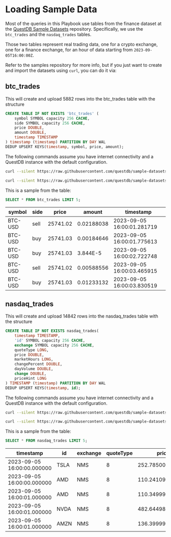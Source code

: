  # Loading Sample Data

Most of the queries in this Playbook use tables from the finance dataset at the
[QuestDB Sample Datasets](https://github.com/questdb/sample-datasets/tree/main)
repository. Specifically, we use the `btc_trades` and the `nasdaq_trades` tables.

Those two tables represent real trading data, one for a crypto exchange, one for
a finance exchange, for an hour of data starting from `2023-09-05T16:00:00Z`.

Refer to the samples repository for more info, but if you just want to create and
import the datasets using `curl`, you can do it via:

## btc_trades

This will create and upload 5882 rows into the btc_trades table with the structure

```sql
CREATE TABLE IF NOT EXISTS 'btc_trades' (
    symbol SYMBOL capacity 256 CACHE,
    side SYMBOL capacity 256 CACHE,
    price DOUBLE,
    amount DOUBLE,
    timestamp TIMESTAMP
) timestamp (timestamp) PARTITION BY DAY WAL
DEDUP UPSERT KEYS(timestamp, symbol, price, amount);
```

The following commands assume you have internet connectivity and a QuestDB instance with the default configuration.

```bash
curl --silent https://raw.githubusercontent.com/questdb/sample-datasets/main/finance/btc_trades_create_table.sql|curl -G --data-urlencode query@- http://localhost:9000/exec

curl --silent https://raw.githubusercontent.com/questdb/sample-datasets/main/finance/btc_trades.csv|curl -F data=@- "http://localhost:9000/imp?name=btc_trades"
```

This is a sample from the table:

```sql
SELECT * FROM btc_trades LIMIT 5;
```

 symbol  | side |  price   |   amount   |         timestamp
---------|------|----------|------------|----------------------------
 BTC-USD | sell | 25741.02 | 0.02188038 | 2023-09-05 16:00:01.281719
 BTC-USD | buy  | 25741.03 | 0.00184646 | 2023-09-05 16:00:01.775613
 BTC-USD | buy  | 25741.03 |   3.844E-5 | 2023-09-05 16:00:02.722748
 BTC-USD | sell | 25741.02 | 0.00588556 | 2023-09-05 16:00:03.465915
 BTC-USD | buy  | 25741.03 | 0.01233132 | 2023-09-05 16:00:03.830519

## nasdaq_trades

This will create and upload 14842 rows into the nasdaq_trades table with the structure

```sql
CREATE TABLE IF NOT EXISTS nasdaq_trades(
    timestamp TIMESTAMP,
    'id' SYMBOL capacity 256 CACHE,
    exchange SYMBOL capacity 256 CACHE,
    quoteType LONG,
    price DOUBLE,
    marketHours LONG,
    changePercent DOUBLE,
    dayVolume DOUBLE,
    change DOUBLE,
    priceHint LONG
) TIMESTAMP (timestamp) PARTITION BY DAY WAL
DEDUP UPSERT KEYS(timestamp, id);
```

The following commands assume you have internet connectivity and a QuestDB instance with the default configuration.

```bash
curl --silent https://raw.githubusercontent.com/questdb/sample-datasets/main/finance/nasdaq_trades_create_table.sql|curl -G --data-urlencode query@- http://localhost:9000/exec

curl --silent https://raw.githubusercontent.com/questdb/sample-datasets/main/finance/nasdaq_trades.csv|curl -F data=@- "http://localhost:9000/imp?name=nasdaq_trades"

```

This is a sample from the table:

```sql
SELECT * FROM nasdaq_trades LIMIT 5;
```

|         timestamp          |  id  | exchange | quoteType |      price       | marketHours |  changePercent  |  dayVolume  |     change      | priceHint |
|----------------------------|------|----------|-----------|------------------|-------------|-----------------|-------------|-----------------|-----------|
| 2023-09-05 16:00:00.000000 | TSLA | NMS      |         8 | 252.785003662109 |           1 |  3.173343658447 | 6.8581834E7 |  7.775009155273 |         2 |
| 2023-09-05 16:00:00.000000 | AMD  | NMS      |         8 | 110.241096496582 |           1 |  0.722795426845 | 2.9575824E7 |  0.791099548339 |         2 |
| 2023-09-05 16:00:01.000000 | AMD  | NMS      |         8 | 110.349998474121 |           1 |  0.822294712066 |  2.958563E7 |  0.900001525878 |         2 |
| 2023-09-05 16:00:01.000000 | NVDA | NMS      |         8 | 482.644989013671 |           1 | -0.504031658172 | 2.0932402E7 | -2.445007324218 |         2 |
| 2023-09-05 16:00:01.000000 | AMZN | NMS      |         8 | 136.399993896484 |           1 |  -1.24529492855 | 1.8136002E7 | -1.720001220703 |         2 |

